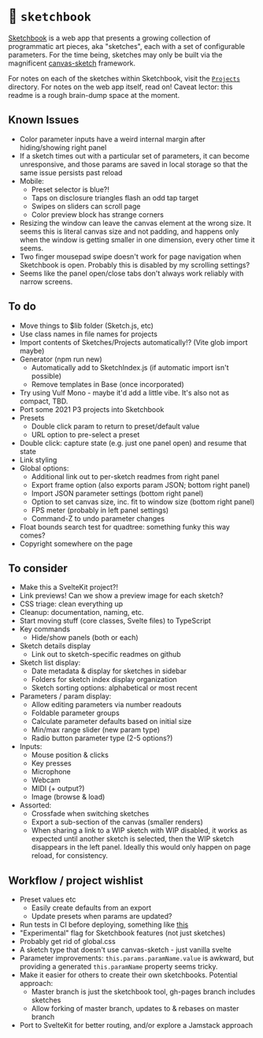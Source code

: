 # :notebook: `sketchbook`

[Sketchbook](https://sketchbook.flatpickles.com/) is a web app that presents a growing collection of programmatic art pieces, aka "sketches", each with a set of configurable parameters. For the time being, sketches may only be built via the magnificent [canvas-sketch](https://github.com/mattdesl/canvas-sketch) framework.

For notes on each of the sketches within Sketchbook, visit the [`Projects`](./src/Sketches/Projects/) directory. For notes on the web app itself, read on! Caveat lector: this readme is a rough brain-dump space at the moment.

## Known Issues
* Color parameter inputs have a weird internal margin after hiding/showing right panel
* If a sketch times out with a particular set of parameters, it can become unresponsive, and those params are saved in local storage so that the same issue persists past reload
* Mobile:
    * Preset selector is blue?!
    * Taps on disclosure triangles flash an odd tap target
    * Swipes on sliders can scroll page
    * Color preview block has strange corners
* Resizing the window can leave the canvas element at the wrong size. It seems this is literal canvas size and not padding, and happens only when the window is getting smaller in one dimension, every other time it seems.
* Two finger mousepad swipe doesn't work for page navigation when Sketchbook is open. Probably this is disabled by my scrolling settings?
* Seems like the panel open/close tabs don't always work reliably with narrow screens.

## To do
* Move things to $lib folder (Sketch.js, etc)
* Use class names in file names for projects
* Import contents of Sketches/Projects automatically!? (Vite glob import maybe)
* Generator (npm run new)
    * Automatically add to SketchIndex.js (if automatic import isn't possible)
    * Remove templates in Base (once incorporated)
* Try using Vulf Mono - maybe it'd add a little vibe. It's also not as compact, TBD.
* Port some 2021 P3 projects into Sketchbook
* Presets
    * Double click param to return to preset/default value
    * URL option to pre-select a preset
* Double click: capture state (e.g. just one panel open) and resume that state
* Link styling
* Global options:
    * Additional link out to per-sketch readmes from right panel
    * Export frame option (also exports param JSON; bottom right panel)
    * Import JSON parameter settings (bottom right panel)
    * Option to set canvas size, inc. fit to window size (bottom right panel)
    * FPS meter (probably in left panel settings)
    * Command-Z to undo parameter changes
* Float bounds search test for quadtree: something funky this way comes?
* Copyright somewhere on the page

## To consider
* Make this a SvelteKit project?!
* Link previews! Can we show a preview image for each sketch?
* CSS triage: clean everything up
* Cleanup: documentation, naming, etc.
* Start moving stuff (core classes, Svelte files) to TypeScript
* Key commands
    * Hide/show panels (both or each)
* Sketch details display
    * Link out to sketch-specific readmes on github
* Sketch list display:
    * Date metadata & display for sketches in sidebar
    * Folders for sketch index display organization
    * Sketch sorting options: alphabetical or most recent
* Parameters / param display:
    * Allow editing parameters via number readouts
    * Foldable parameter groups
    * Calculate parameter defaults based on initial size
    * Min/max range slider (new param type)
    * Radio button parameter type (2-5 options?)
* Inputs:
    * Mouse position & clicks
    * Key presses
    * Microphone
    * Webcam
    * MIDI (+ output?)
    * Image (browse & load)
* Assorted:
    * Crossfade when switching sketches
    * Export a sub-section of the canvas (smaller renders)
    * When sharing a link to a WIP sketch with WIP disabled, it works as expected until another sketch is selected, then the WIP sketch disappears in the left panel. Ideally this would only happen on page reload, for consistency.

## Workflow / project wishlist
* Preset values etc
    * Easily create defaults from an export
    * Update presets when params are updated?
* Run tests in CI before deploying, something like [this](https://medium.com/@jjzcru/building-a-ci-cd-pipeline-with-vercel-and-github-actions-f80d3a4a7de3)
* "Experimental" flag for Sketchbook features (not just sketches)
* Probably get rid of global.css
* A sketch type that doesn't use canvas-sketch - just vanilla svelte
* Parameter improvements: `this.params.paramName.value` is awkward, but providing a generated `this.paramName` property seems tricky.
* Make it easier for others to create their own sketchbooks. Potential approach:
    * Master branch is just the sketchbook tool, gh-pages branch includes sketches
    * Allow forking of master branch, updates to & rebases on master branch
* Port to SvelteKit for better routing, and/or explore a Jamstack approach
